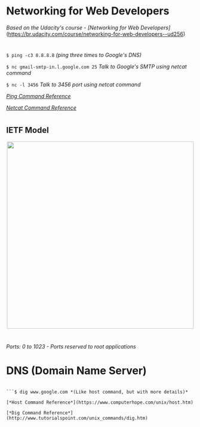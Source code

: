 # Networking for Web Developers

*Based on the Udacity's course - [Networking for Web Developers]* (https://br.udacity.com/course/networking-for-web-developers--ud256)

#

```$ ping -c3 8.8.8.8``` *(ping three times to Google's DNS)*

```$ nc gmail-smtp-in.l.google.com 25``` *Talk to Google's SMTP using netcat command*

```$ nc -l 3456``` *Talk to 3456 port using netcat command*

[*Ping Command Reference*](http://man7.org/linux/man-pages/man8/ping.8.html)

[*Netcat Command Reference*](http://man7.org/linux/man-pages/man1/ncat.1.html)

#

## IETF Model

<p align="center"><img src="images/ietfmodel.png" width="500px"></p>

#

*Ports: 0 to 1023 - Ports reserved to root applications*

#

# DNS (Domain Name Server)

```$ host -t a google.com *(Looks for the Google's DNS - IPV4)*

```$ dig www.google.com *(Like host command, but with more details)*

[*Host Command Reference*](https://www.computerhope.com/unix/host.htm)

[*Dig Command Reference*](http://www.tutorialspoint.com/unix_commands/dig.htm)
